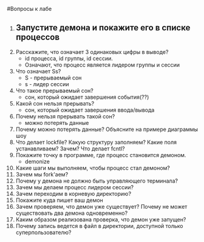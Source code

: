 #Вопросы  к лабе 

1. Запустите демона и покажите его в списке процессов
    - 
2. Расскажите, что означает 3 одинаковых цифры в выводе? 
    - id процесса, id группы, id сессии. 
    - Означают, что процесс является лидером группы и сессии
3. Что означает Ss? 
    - S - прерываемый сон 
    - s - лидер сессии
4. Что такое прерываемый сон? 
    - сон, который ожидает завершения события(??)
5. Какой сон нельзя прерывать? 
    - сон, который ожидает завершения ввода/вывода
6. Почему нельзя прерывать такой сон? 
    - можно потерять данные
7. Почему можно потерять данные? Объясните на примере диаграммы шоу
8. Что делает lockfile? Какую структуру заполняем? Какие поля устанавливаем? Зачем? Что делает fcntl?
9. Покажите точку в программе, где процесс становится демоном.
     - demonize
10. Какие шаги мы выполняем, чтобы процесс стал демоном? 
11. Зачем мы fork'аем? 
12. Почему у демона не должно быть управляющего терминала? 
13. Зачем мы делаем процесс лидером сессии?
14. Зачем переходим в корневую директорию? 
15. Покажите куда пишет ваш демон
16. Зачем проверяем, что демон уже существует? Почему не может существовать два демона одновременно? 
17. Каким образом реализована проверка, что демон уже запущен? 
18. Почему запись ведется в файл в директории, доступной только суперпользователю?  